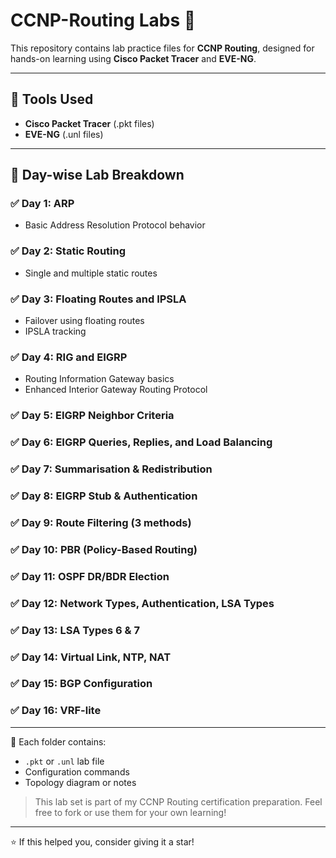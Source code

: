 # CCNP-Routing Labs 🚀

This repository contains lab practice files for **CCNP Routing**, designed for hands-on learning using **Cisco Packet Tracer** and **EVE-NG**.

---

## 🧪 Tools Used
- **Cisco Packet Tracer** (.pkt files)
- **EVE-NG** (.unl files)

---

## 📅 Day-wise Lab Breakdown

### ✅ Day 1: ARP
- Basic Address Resolution Protocol behavior

### ✅ Day 2: Static Routing
- Single and multiple static routes

### ✅ Day 3: Floating Routes and IPSLA
- Failover using floating routes
- IPSLA tracking

### ✅ Day 4: RIG and EIGRP
- Routing Information Gateway basics
- Enhanced Interior Gateway Routing Protocol

### ✅ Day 5: EIGRP Neighbor Criteria

### ✅ Day 6: EIGRP Queries, Replies, and Load Balancing

### ✅ Day 7: Summarisation & Redistribution

### ✅ Day 8: EIGRP Stub & Authentication

### ✅ Day 9: Route Filtering (3 methods)

### ✅ Day 10: PBR (Policy-Based Routing)

### ✅ Day 11: OSPF DR/BDR Election

### ✅ Day 12: Network Types, Authentication, LSA Types

### ✅ Day 13: LSA Types 6 & 7

### ✅ Day 14: Virtual Link, NTP, NAT

### ✅ Day 15: BGP Configuration

### ✅ Day 16: VRF-lite

---

📂 Each folder contains:
- `.pkt` or `.unl` lab file
- Configuration commands
- Topology diagram or notes

> This lab set is part of my CCNP Routing certification preparation. Feel free to fork or use them for your own learning!

---

⭐ If this helped you, consider giving it a star!
